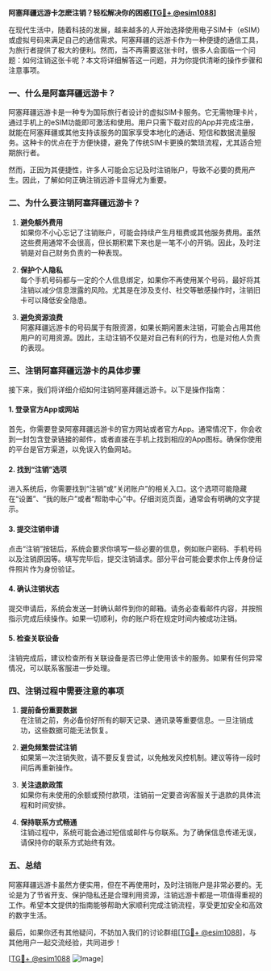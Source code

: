 **阿塞拜疆远游卡怎麽注销？轻松解决你的困惑[[TG💪+ @esim1088](https://t.me/s/esim1088)]**

在现代生活中，随着科技的发展，越来越多的人开始选择使用电子SIM卡（eSIM）或虚拟号码来满足自己的通信需求。阿塞拜疆的远游卡作为一种便捷的通信工具，为旅行者提供了极大的便利。然而，当不再需要这张卡时，很多人会面临一个问题：如何注销这张卡呢？本文将详细解答这一问题，并为你提供清晰的操作步骤和注意事项。

### 一、什么是阿塞拜疆远游卡？

阿塞拜疆远游卡是一种专为国际旅行者设计的虚拟SIM卡服务。它无需物理卡片，通过手机上的eSIM功能即可激活和使用。用户只需下载对应的App并完成注册，就能在阿塞拜疆或其他支持该服务的国家享受本地化的通话、短信和数据流量服务。这种卡的优点在于方便快捷，避免了传统SIM卡更换的繁琐流程，尤其适合短期旅行者。

然而，正因为其便捷性，许多人可能会忘记及时注销账户，导致不必要的费用产生。因此，了解如何正确注销远游卡显得尤为重要。

### 二、为什么要注销阿塞拜疆远游卡？

1. **避免额外费用**  
   如果你不小心忘记了注销账户，可能会持续产生月租费或其他服务费用。虽然这些费用通常不会很高，但长期积累下来也是一笔不小的开销。因此，及时注销是对自己财务负责的一种表现。

2. **保护个人隐私**  
   每个手机号码都与一定的个人信息绑定，如果你不再使用某个号码，最好将其注销以减少信息泄露的风险。尤其是在涉及支付、社交等敏感操作时，注销旧卡可以降低安全隐患。

3. **避免资源浪费**  
   阿塞拜疆远游卡的号码属于有限资源，如果长期闲置未注销，可能会占用其他用户的可用资源。因此，主动注销不仅是对自己有利的行为，也是对他人负责的表现。

### 三、注销阿塞拜疆远游卡的具体步骤

接下来，我们将详细介绍如何注销阿塞拜疆远游卡。以下是操作指南：

#### 1. 登录官方App或网站
首先，你需要登录阿塞拜疆远游卡的官方网站或者官方App。通常情况下，你会收到一封包含登录链接的邮件，或者直接在手机上找到相应的App图标。确保你使用的平台是官方渠道，以免误入钓鱼网站。

#### 2. 找到“注销”选项
进入系统后，你需要找到“注销”或“关闭账户”的相关入口。这个选项可能隐藏在“设置”、“我的账户”或者“帮助中心”中。仔细浏览页面，通常会有明确的文字提示。

#### 3. 提交注销申请
点击“注销”按钮后，系统会要求你填写一些必要的信息，例如账户密码、手机号码以及注销原因等。填写完毕后，提交注销请求。部分平台可能会要求你上传身份证件照片作为身份验证。

#### 4. 确认注销状态
提交申请后，系统会发送一封确认邮件到你的邮箱。请务必查看邮件内容，并按照指示完成后续操作。如果一切顺利，你的账户将在规定时间内被成功注销。

#### 5. 检查关联设备
注销完成后，建议检查所有关联设备是否已停止使用该卡的服务。如果有任何异常情况，可以联系客服进一步处理。

### 四、注销过程中需要注意的事项

1. **提前备份重要数据**  
   在注销之前，务必备份好所有的聊天记录、通讯录等重要信息。一旦注销成功，这些数据可能无法恢复。

2. **避免频繁尝试注销**  
   如果第一次注销失败，请不要反复尝试，以免触发风控机制。建议等待一段时间后再重新操作。

3. **关注退款政策**  
   如果你有未使用的余额或预付款项，注销前一定要咨询客服关于退款的具体流程和时间安排。

4. **保持联系方式畅通**  
   注销过程中，系统可能会通过短信或邮件与你联系。为了确保信息传递无误，请保持你的联系方式始终有效。

### 五、总结

阿塞拜疆远游卡虽然方便实用，但在不再使用时，及时注销账户是非常必要的。无论是为了节省开支、保护隐私还是合理利用资源，注销远游卡都是一项值得重视的工作。希望本文提供的指南能够帮助大家顺利完成注销流程，享受更加安全和高效的数字生活。

最后，如果你还有其他疑问，不妨加入我们的讨论群组[[TG💪+ @esim1088](https://t.me/s/esim1088)]，与其他用户一起交流经验，共同进步！

[[TG💪+ @esim1088](https://t.me/s/esim1088) ![Image](https://i.postimg.cc/4NQfJmqS/Snipaste-2025-05-13-00-14-12.png)]